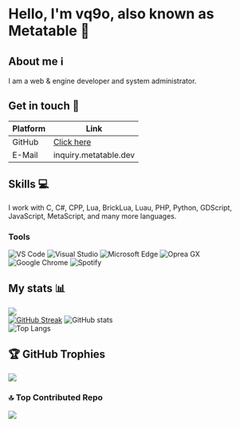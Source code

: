 # Hello, I'm vq9o, also known as Metatable 👋

## About me ℹ️
I am a web & engine developer and system administrator.

## Get in touch 💬
| Platform  | Link |
| ------------- | ------------- |
| GitHub | [Click here](https://github.com/vq9o/vq9o) |
| E-Mail | inquiry.metatable.dev |

## Skills 💻
I work with C, C#, CPP, Lua, BrickLua, Luau, PHP, Python, GDScript, JavaScript, MetaScript, and many more languages.

### Tools
![VS Code](	https://img.shields.io/badge/VSCode-0078D4?style=for-the-badge&logo=visual%20studio%20code&logoColor=white)
![Visual Studio](https://img.shields.io/badge/Visual_Studio-5C2D91?style=for-the-badge&logo=visual%20studio&logoColor=white)
![Microsoft Edge](https://img.shields.io/badge/Microsoft_Edge-0078D7?style=for-the-badge&logo=Microsoft-edge&logoColor=white)
![Oprea GX](https://img.shields.io/badge/Oprea%20GX-red.svg?style=for-the-badge&logo=opera&logoColor=white)
![Google Chrome](https://img.shields.io/badge/Chrome-orange.svg?style=for-the-badge&logo=Google%20Chrome&logoColor=white)
![Spotify](https://img.shields.io/badge/Spotify-1ED760?&style=for-the-badge&logo=spotify&logoColor=white)

## My stats 📊
![](https://komarev.com/ghpvc/?username=vq9o&color=5865F2)  
[![GitHub Streak](https://streak-stats.demolab.com/?user=vq9o&theme=dark)](https://git.io/streak-stats)
![GitHub stats](https://github-readme-stats.vercel.app/api?username=vq9o&bg_color=1a1b27&border_color=1a1b27&show_icons=true&title_color=6e9cee&icon_color=6e9cee&text_color=8e97a1)  
![Top Langs](https://github-readme-stats.vercel.app/api/top-langs/?username=vq9o&bg_color=1a1b27&border_color=1a1b27&show_icons=true&title_color=6e9cee&text_color=8e97a1&layout=compact&card_width=446)

## 🏆 GitHub Trophies
![](https://github-profile-trophy.vercel.app/?username=vq9o&theme=dark&no-frame=true&no-bg=true&margin-w=4)

### 🔝 Top Contributed Repo
![](https://github-contributor-stats.vercel.app/api?username=vq9o&limit=5&theme=dark&combine_all_yearly_contributions=true)

<!--START_SECTION:waka-->
<!--END_SECTION:waka-->
